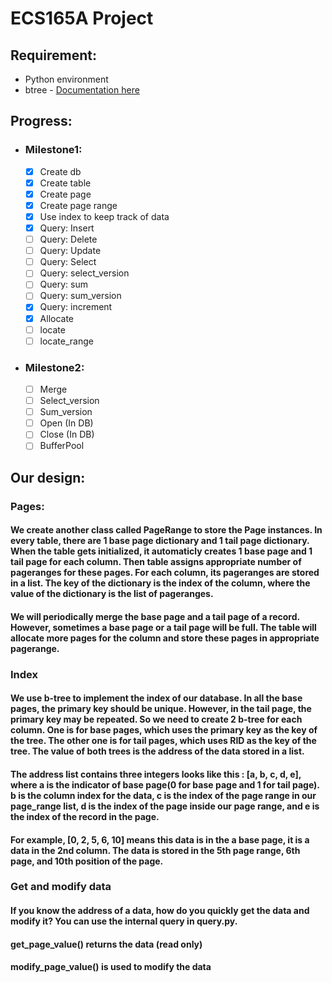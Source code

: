 # ECS165A Project

## Requirement:
* Python environment
* btree - [Documentation here](https://pypi.org/project/BTrees/#files)


## Progress:

* ### Milestone1:
    - [x] Create db 
    - [x] Create table
    - [x] Create page
    - [x] Create page range
    - [x] Use index to keep track of data
    - [x] Query: Insert
    - [ ] Query: Delete
    - [ ] Query: Update
    - [ ] Query: Select
    - [ ] Query: select_version
    - [ ] Query: sum
    - [ ] Query: sum_version
    - [x] Query: increment
    - [x] Allocate
    - [ ] locate
    - [ ] locate_range
* ### Milestone2:
    - [ ] Merge
    - [ ] Select_version
    - [ ] Sum_version
    - [ ] Open (In DB)
    - [ ] Close (In DB)
    - [ ] BufferPool

## Our design:
### Pages:
 #### We create another class called PageRange to store the Page instances. In every table, there are 1 base page dictionary and 1 tail page dictionary. When the table gets initialized, it automaticly creates 1 base page and 1 tail page for each column. Then table assigns appropriate number of pageranges for these pages. For each column, its pageranges are stored in a list. The key of the dictionary is the index of the column, where the value of the dictionary is the list of pageranges.
 

#### We will periodically merge the base page and a tail page of a record. However, sometimes a base page or a tail page will be full. The table will allocate more pages for the column and store these pages in appropriate pagerange.

### Index
#### We use b-tree to implement the index of our database. In all the base pages, the primary key should be unique. However, in the tail page, the primary key may be repeated. So we need to create 2 b-tree for each column. One is for base pages, which uses the primary key as the key of the tree. The other one is for tail pages, which uses RID as the key of the tree. The value of both trees is the address of the data stored in a list. 

#### The address list contains three integers looks like this : [a, b, c, d, e], where a is the indicator of base page(0 for base page and 1 for tail page). b is the column index for the data, c is the index of the page range in our page_range list, d is the index of the page inside our page range, and e is the index of the record in the page.

#### For example, [0, 2, 5, 6, 10] means this data is in the a base page, it is a data in the 2nd column. The data is stored in the 5th page range, 6th page, and 10th position of the page.

### Get and modify data

#### If you know the address of a data, how do you quickly get the data and modify it? You can use the internal query in query.py. 

#### get_page_value() returns the data (read only)

#### modify_page_value() is used to modify the data
